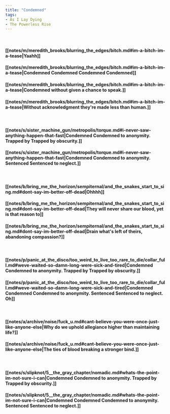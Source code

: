 ```yaml
---
title: "Condemned"
tags:
- As I Lay Dying
- The Powerless Rise
---
```

&nbsp;
#### [[notes/m/meredith_brooks/blurring_the_edges/bitch.md#im-a-bitch-im-a-tease|Yaahh]]
#### [[notes/m/meredith_brooks/blurring_the_edges/bitch.md#im-a-bitch-im-a-tease|Condemned  Condemned  Condemned  Condemned]]
#### [[notes/m/meredith_brooks/blurring_the_edges/bitch.md#im-a-bitch-im-a-tease|Condemned  without given a chance to speak.]]
#### [[notes/m/meredith_brooks/blurring_the_edges/bitch.md#im-a-bitch-im-a-tease|Without acknowledgment they're made less than human.]]
&nbsp;
#### [[notes/s/sister_machine_gun/metropolis/torque.md#i-never-saw-anything-happen-that-fast|Condemned  Condemned to anonymity. Trapped by  Trapped by obscurity.]]
#### [[notes/s/sister_machine_gun/metropolis/torque.md#i-never-saw-anything-happen-that-fast|Condemned  Condemned to anonymity. Sentenced  Sentenced to neglect.]]
&nbsp;
#### [[notes/b/bring_me_the_horizon/sempiternal/and_the_snakes_start_to_sing.md#dont-say-im-better-off-dead|Ohhhh]]
#### [[notes/b/bring_me_the_horizon/sempiternal/and_the_snakes_start_to_sing.md#dont-say-im-better-off-dead|They will never share our blood, yet is that reason to]]
#### [[notes/b/bring_me_the_horizon/sempiternal/and_the_snakes_start_to_sing.md#dont-say-im-better-off-dead|Drain what's left of theirs, abandoning compassion?]]
&nbsp;
#### [[notes/p/panic_at_the_disco/too_weird_to_live_too_rare_to_die/collar_full.md#weve-waited-so-damn-long-were-sick-and-tired|Condemned  Condemned to anonymity. Trapped by  Trapped by obscurity.]]
#### [[notes/p/panic_at_the_disco/too_weird_to_live_too_rare_to_die/collar_full.md#weve-waited-so-damn-long-were-sick-and-tired|Condemned  Condemned  Condemned to anonymity. Sentenced  Sentenced to neglect. Oh]]
&nbsp;
#### [[notes/a/archive/noise/fuck_u.md#cant-believe-you-were-once-just-like-anyone-else|Why do we uphold allegiance higher than maintaining life?]]
#### [[notes/a/archive/noise/fuck_u.md#cant-believe-you-were-once-just-like-anyone-else|The ties of blood breaking a stronger bind.]]
&nbsp;
#### [[notes/s/slipknot/5__the_gray_chapter/nomadic.md#whats-the-point-im-not-sure-i-can|Condemned  Condemned to anonymity. Trapped by  Trapped by obscurity.]]
#### [[notes/s/slipknot/5__the_gray_chapter/nomadic.md#whats-the-point-im-not-sure-i-can|Condemned  Condemned  Condemned to anonymity. Sentenced  Sentenced to neglect.]]
